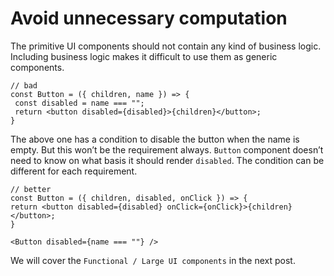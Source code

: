 <a href="#avoid-unnecessary-computation" id="avoid-unnecessary-computation" class="anchor"><em></em></a> Avoid unnecessary computation
======================================================================================================================================

The primitive UI components should not contain any kind of business logic. Including business logic makes it difficult to use them as generic components.

    // bad
    const Button = ({ children, name }) => {
     const disabled = name === "";
     return <button disabled={disabled}>{children}</button>;
    }

The above one has a condition to disable the button when the name is empty. But this won’t be the requirement always. `Button` component doesn’t need to know on what basis it should render `disabled`. The condition can be different for each requirement.

    // better
    const Button = ({ children, disabled, onClick }) => {
    return <button disabled={disabled} onClick={onClick}>{children}</button>;
    }

    <Button disabled={name === ""} />

We will cover the `Functional / Large UI components` in the next post.
